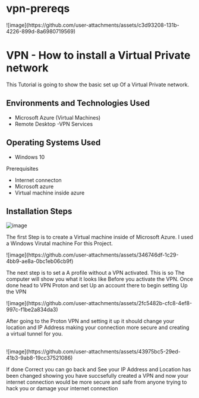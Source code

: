 # vpn-prereqs
<p align="center">

</p> ![image](https://github.com/user-attachments/assets/c3d93208-131b-4226-899d-8a6980719569)


<h1>VPN - How to install a Virtual Private network</h1>
This Tutorial is going to show the basic set up Of a Virtual Private network.<br />


<h2>Environments and Technologies Used</h2>

- Microsoft Azure (Virtual Machines)
- Remote Desktop
-VPN Services

<h2>Operating Systems Used </h2>

- Windows 10</b> 

Prerequisites

- Internet connecton
- Microsoft azure
- Virtual machine inside azure



<h2>Installation Steps</h2>

<p>

![image](https://github.com/user-attachments/assets/ccd6917d-0ea5-44e8-8766-96f2f87b438b)



</p>
The first Step is to create a Virtual machine inside of Microsoft Azure. I used a Windows Virutal machine For this Project.
<p>



<p>
![image](https://github.com/user-attachments/assets/346746df-1c29-4bb9-ae8a-0bc1eb06cb9f)

The next step is to set a A profile without a VPN activated. This is so The computer will show you what it looks like Before you activate the VPN. Once done head to VPN Proton and set Up an account there to begin setting Up the VPN



<p>
![image](https://github.com/user-attachments/assets/2fc5482b-cfc8-4ef8-997c-f1be2a834da3)

</p> After going to the Proton VPN and setting it up it should change your location and IP Address making your connection more secure and creating a virtual tunnel for you. 

</p>
<br />  ![image](https://github.com/user-attachments/assets/43975bc5-29ed-41b3-9ab8-19cc37521086)

If done Correct you can go back and See your IP Address and Location has been changed showing you have succsefully created a VPN and now your internet connection would be more secure and safe from anyone trying to hack you or damage your internet connection

